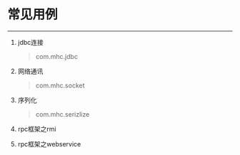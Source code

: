 # 常见用例

----------
1. jdbc连接
    > com.mhc.jdbc

2. 网络通讯
    > com.mhc.socket
    
3. 序列化
    > com.mhc.serizlize
    
4. rpc框架之rmi

5. rpc框架之webservice